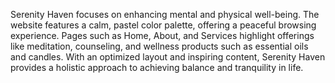 Serenity Haven focuses on enhancing mental and physical well-being. The website features a calm, pastel color palette, offering a peaceful browsing experience. Pages such as Home, About, and Services highlight offerings like meditation, counseling, and wellness products such as essential oils and candles. With an optimized layout and inspiring content, Serenity Haven provides a holistic approach to achieving balance and tranquility in life.






